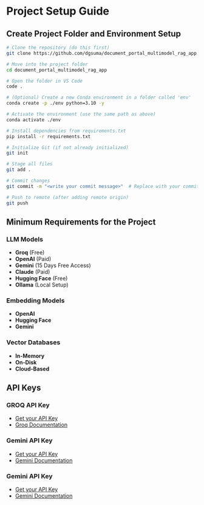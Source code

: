 # Project Setup Guide

## Create Project Folder and Environment Setup

```bash
# Clone the repository (do this first)
git clone https://github.com/dgsuma/document_portal_multimodel_rag_app.git

# Move into the project folder
cd document_portal_multimodel_rag_app

# Open the folder in VS Code
code .

# (Optional) Create a new Conda environment in a folder called 'env'
conda create -p ./env python=3.10 -y

# Activate the environment (use the same path as above)
conda activate ./env

# Install dependencies from requirements.txt
pip install -r requirements.txt

# Initialize Git (if not already initialized)
git init

# Stage all files
git add .

# Commit changes
git commit -m "<write your commit message>"  # Replace with your commit message

# Push to remote (after adding remote origin)
git push
```
## Minimum Requirements for the Project

### LLM Models
- **Groq** (Free)
- **OpenAI** (Paid)
- **Gemini** (15 Days Free Access)
- **Claude** (Paid)
- **Hugging Face** (Free)
- **Ollama** (Local Setup)

### Embedding Models
- **OpenAI**
- **Hugging Face**
- **Gemini**

### Vector Databases
- **In-Memory**
- **On-Disk**
- **Cloud-Based**

## API Keys

### GROQ API Key
- [Get your API Key](https://console.groq.com/keys)  
- [Groq Documentation](https://console.groq.com/docs/overview)

### Gemini API Key
- [Get your API Key](https://aistudio.google.com/apikey)  
- [Gemini Documentation](https://ai.google.dev/gemini-api/docs/models)
### Gemini API Key
- [Get your API Key](https://aistudio.google.com/apikey)  
- [Gemini Documentation](https://ai.google.dev/gemini-api/docs/models)


